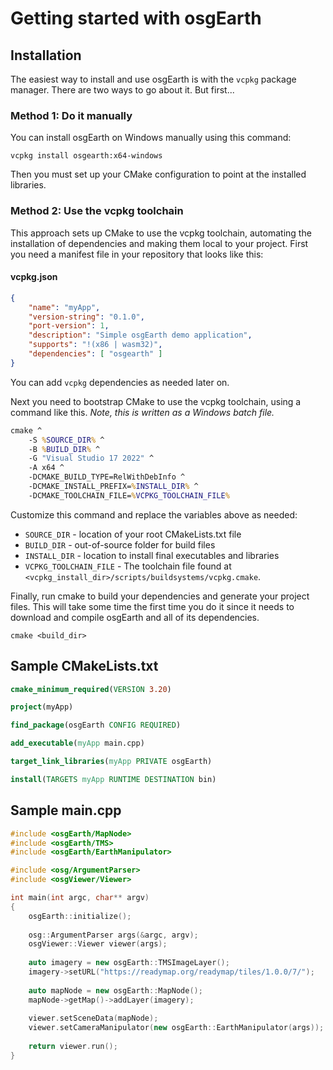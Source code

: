 # Getting started with osgEarth

## Installation
The easiest way to install and use osgEarth is with the `vcpkg` package manager. There are two ways to go about it. But first...

### Method 1: Do it manually
You can install osgEarth on Windows manually using this command:
```
vcpkg install osgearth:x64-windows
```
Then you must set up your CMake configuration to point at the installed libraries.

### Method 2: Use the vcpkg toolchain
This approach sets up CMake to use the vcpkg toolchain, automating the installation of dependencies and making them local to your project. First you need a manifest file in your repository that looks like this:
#### vcpkg.json
```json
{
    "name": "myApp",
    "version-string": "0.1.0",
    "port-version": 1,
    "description": "Simple osgEarth demo application",
    "supports": "!(x86 | wasm32)",
    "dependencies": [ "osgearth" ]
}
```
You can add `vcpkg` dependencies as needed later on.

Next you need to bootstrap CMake to use the vcpkg toolchain, using a command like this. *Note, this is written as a Windows batch file.*
```bat
cmake ^
    -S %SOURCE_DIR% ^
    -B %BUILD_DIR% ^
    -G "Visual Studio 17 2022" ^
    -A x64 ^
    -DCMAKE_BUILD_TYPE=RelWithDebInfo ^
    -DCMAKE_INSTALL_PREFIX=%INSTALL_DIR% ^
    -DCMAKE_TOOLCHAIN_FILE=%VCPKG_TOOLCHAIN_FILE%
```
Customize this command and replace the variables above as needed:
* `SOURCE_DIR` - location of your root CMakeLists.txt file
* `BUILD_DIR` - out-of-source folder for build files
* `INSTALL_DIR` - location to install final executables and libraries
* `VCPKG_TOOLCHAIN_FILE` - The toolchain file found at `<vcpkg_install_dir>/scripts/buildsystems/vcpkg.cmake`.

Finally, run cmake to build your dependencies and generate your project files. This will take some time the first time you do it since it needs to download and compile osgEarth and all of its dependencies.
```
cmake <build_dir>
```

## Sample CMakeLists.txt
```cmake
cmake_minimum_required(VERSION 3.20)

project(myApp)

find_package(osgEarth CONFIG REQUIRED)

add_executable(myApp main.cpp)

target_link_libraries(myApp PRIVATE osgEarth)

install(TARGETS myApp RUNTIME DESTINATION bin)
```

## Sample main.cpp
```c++
#include <osgEarth/MapNode>
#include <osgEarth/TMS>
#include <osgEarth/EarthManipulator>

#include <osg/ArgumentParser>
#include <osgViewer/Viewer>

int main(int argc, char** argv)
{
    osgEarth::initialize();
    
    osg::ArgumentParser args(&argc, argv);
    osgViewer::Viewer viewer(args);
    
    auto imagery = new osgEarth::TMSImageLayer();
    imagery->setURL("https://readymap.org/readymap/tiles/1.0.0/7/");
    
    auto mapNode = new osgEarth::MapNode();
    mapNode->getMap()->addLayer(imagery);
    
    viewer.setSceneData(mapNode);
    viewer.setCameraManipulator(new osgEarth::EarthManipulator(args));
    
    return viewer.run();
}
```
